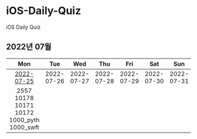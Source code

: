 # iOS-Daily-Quiz
iOS Daily Quiz

## 2022년 07월
|     Mon     |     Tue     |     Wed     |     Thu     |     Fri     |     Sat     |     Sun     |
|:----------:|:----------:|:----------:|:----------:|:----------:|:----------:|:----------:|
| [2022-07-25](/Quiz/2022.07/0725.md) | 2022-07-26 | 2022-07-27 | 2022-07-28 | 2022-07-29 | 2022-07-30 | 2022-07-31 | 
| 2557<br/>10178<br/>10171<br/>10172<br/>1000_pyth<br/>1000_swft |            |            |            |            |            |            |
